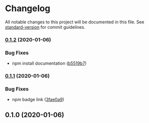 # Changelog

All notable changes to this project will be documented in this file. See [standard-version](https://github.com/conventional-changelog/standard-version) for commit guidelines.

### [0.1.2](https://github.com/rx-ts/koa-router-decorators/compare/v0.1.1...v0.1.2) (2020-01-06)


### Bug Fixes

* npm install documentation ([b5519b7](https://github.com/rx-ts/koa-router-decorators/commit/b5519b790eb545f8d6d428514b9f8d65afee9699))

### [0.1.1](https://github.com/rx-ts/koa-router-decorators/compare/v0.1.0...v0.1.1) (2020-01-06)

### Bug Fixes

- npm badge link ([3fae0a9](https://github.com/rx-ts/koa-router-decorators/commit/3fae0a93d43b462c074aa9d8354e9e6e88a8ccff))

## 0.1.0 (2020-01-06)
